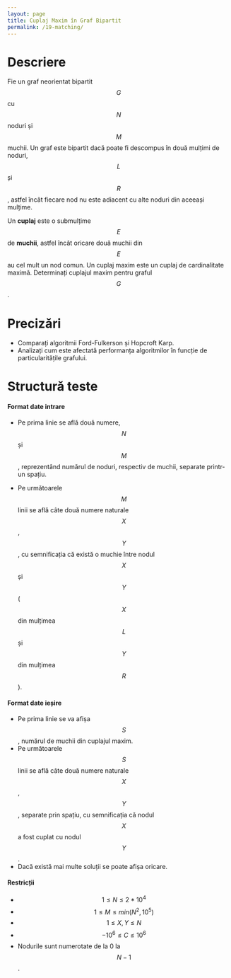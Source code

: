 ```yaml
---
layout: page
title: Cuplaj Maxim în Graf Bipartit
permalink: /19-matching/
---
```


# Descriere

Fie un graf neorientat bipartit $$G$$ cu $$N$$ noduri și $$M$$ muchii. Un graf este bipartit dacă poate fi descompus în 
două mulțimi de noduri, $$L$$ și $$R$$, astfel încât fiecare nod nu este adiacent cu alte noduri din aceeași mulțime.

Un **cuplaj** este o submulțime $$E$$ de **muchii**, astfel încât oricare două muchii din $$E$$ au cel mult un nod comun. 
Un cuplaj maxim este un cuplaj de cardinalitate maximă. Determinați cuplajul maxim pentru graful $$G$$.

# Precizări

- Comparați algoritmii Ford-Fulkerson și Hopcroft Karp.
- Analizați cum este afectată performanța algoritmilor în funcție de particularitățile grafului.

# Structură teste

#### Format date intrare

- Pe prima linie se află două numere, $$N$$ și $$M$$, reprezentând numărul de noduri, respectiv de muchii, separate printr-un spațiu.

[//]: # (- Pe a doua linie se vor afla $$N$$ valori binare: )

[//]: # (  - $$0$$, dacă nodul face parte din mulțimea $$L$$)

[//]: # (  - $$1$$, dacă nodul face parte din mulțimea $$R$$)
- Pe următoarele $$M$$ linii se află câte două numere naturale $$X$$, $$Y$$, cu semnificația că există o muchie între nodul $$X$$ și $$Y$$
  ($$X$$ din mulțimea $$L$$ și $$Y$$ din mulțimea $$R$$).

#### Format date ieșire

- Pe prima linie se va afișa $$S$$, numărul de muchii din cuplajul maxim.
- Pe următoarele $$S$$ linii se află câte două numere naturale $$X$$, $$Y$$, separate prin spațiu, cu semnificația
că nodul $$X$$ a fost cuplat cu nodul $$Y$$.
- Dacă există mai multe soluții se poate afișa oricare.

#### Restricții

- $$ 1 \leq N \leq 2 * 10^4$$
- $$ 1 \leq M \leq min(N^2, 10^5)$$
- $$ 1 \leq X, Y \leq N$$
- $$ -10^6 \leq C \leq 10^6$$
- Nodurile sunt numerotate de la 0 la $$N-1$$.

